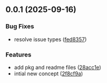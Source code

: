 ## 0.0.1 (2025-09-16)


### Bug Fixes

* resolve issue types ([fed8357](https://github.com/zeative/zaileys/commit/fed8357ee2d446c0d5d5f5da2eb81d676b68496e))


### Features

* add pkg and readme files ([28acc1e](https://github.com/zeative/zaileys/commit/28acc1ed43c431eb4634d4930a9ea9eef6763b4f))
* intial new concept ([2f8cf9a](https://github.com/zeative/zaileys/commit/2f8cf9a3f4c2ca8515802b34bb8fd6c8fe8764e6))



